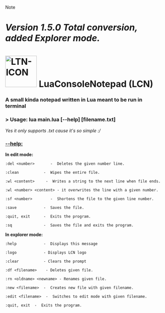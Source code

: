 > [!NOTE]
> # ***Version 1.5.0 Total conversion, added Explorer mode.***

# <img src="https://github.com/user-attachments/assets/7944a940-f10f-4fc3-af3b-c5ed0f2e3ea4" alt="LTN-ICON" width="100"> LuaConsoleNotepad (LCN)
### A small kinda notepad written in Lua meant to be run in terminal

### > Usage: lua main.lua [--help] [filename.txt]
*Yes it only supports .txt cause it's so simple :/*


### <ins>--help:</ins>
**In edit mode:**

    :del <number>       -  Deletes the given number line.

    :clean           -  Wipes the entire file.

    :wl <content>     -  Writes a string to the next line when file ends.

    :wl <number> <content> - it overwrites the line with a given number.

    :sf <number>        -  Shortens the file to the given line number.

    :save            -  Saves the file.

    :quit, exit      -  Exits the program.

    :sq              -  Saves the file and exits the program.

**In explorer mode:**

    :help            -  Displays this message

    :logo            - Displays LCN logo

    :clear           - Clears the prompt

    :df <filename>    - Deletes given file.

    :rn <oldname> <newname> - Renames given file.

    :new <filename>  -  Creates new file with given filename.

    :edit <filename>  -  Switches to edit mode with given filename.

    :quit, exit  -  Exits the program.
